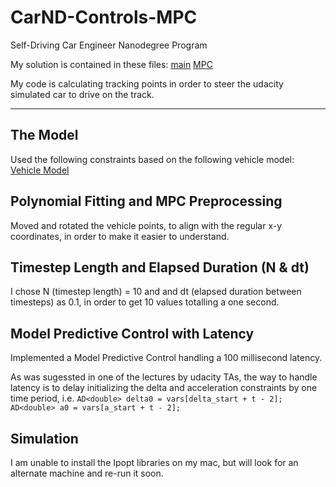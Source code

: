 # CarND-Controls-MPC
Self-Driving Car Engineer Nanodegree Program

My solution is contained in these files: [main](src/main.cpp) [MPC](src/MPC.cpp)

My code is calculating tracking points in order to steer the udacity simulated car to drive on the track.

---
## The Model
Used the following constraints based on the following vehicle model:
[Vehicle Model](Model.png)

## Polynomial Fitting and MPC Preprocessing
Moved and rotated the vehicle points, to align with the regular x-y coordinates, in order to make it easier to understand.

## Timestep Length and Elapsed Duration (N & dt)
I chose N (timestep length) = 10 and and dt (elapsed duration between timesteps) as 0.1, in order to get 10 values totalling a one second.

## Model Predictive Control with Latency
Implemented a Model Predictive Control handling a 100 millisecond latency.

As was sugessted in one of the lectures by udacity TAs, the way to handle latency is to delay initializing the delta and acceleration constraints by one time period, i.e.
      `AD<double> delta0 = vars[delta_start + t - 2];
      AD<double> a0 = vars[a_start + t - 2];`

## Simulation
I am unable to install the Ipopt libraries on my mac, but will look for an alternate machine and re-run it soon.